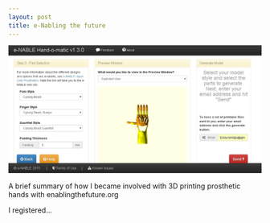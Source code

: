 ```yaml
---
layout: post
title: e-Nabling the future
---
```


![placeholder](https://github.com/tanju-b/tanju-b.github.io/blob/master/_posts/Images/Handomatic_Capture.JPG?raw=true "Handomatic screen capture")

<div class="message">
  A brief summary of how I became involved with 3D printing prosthetic hands with enablingthefuture.org
</div>

I registered...